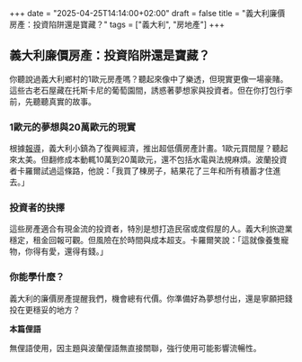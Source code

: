 +++
date = "2025-04-25T14:14:00+02:00"
draft = false
title = "義大利廉價房產：投資陷阱還是寶藏？"
tags = ["義大利", "房地產"]
+++

## 義大利廉價房產：投資陷阱還是寶藏？


你聽說過義大利鄉村的1歐元房產嗎？聽起來像中了樂透，但現實更像一場豪賭。這些古老石屋藏在托斯卡尼的葡萄園間，誘惑著夢想家與投資者。但在你打包行李前，先聽聽真實的故事。

### 1歐元的夢想與20萬歐元的現實

根據[報導](https://www.newsweek.pl/polska/spoleczenstwo/dom-we-wloszech-za-bezcen-koszt-generalnego-remontu-to-100-200-tys-euro/t987dwr)，義大利小鎮為了復興經濟，推出超低價房產計畫。1歐元買間屋？聽起來太美。但翻修成本動輒10萬到20萬歐元，還不包括水電與法規麻煩。波蘭投資者卡羅爾試過這條路，他說：「我買了棟房子，結果花了三年和所有積蓄才住進去。」

### 投資者的抉擇

這些房產適合有現金流的投資者，特別是想打造民宿或度假屋的人。義大利旅遊業穩定，租金回報可觀。但風險在於時間與成本超支。卡羅爾笑說：「這就像養隻寵物，你得有愛，還得有錢。」

### 你能學什麼？

義大利的廉價房產提醒我們，機會總有代價。你準備好為夢想付出，還是寧願把錢投在更穩妥的地方？

**本篇俚語**

無俚語使用，因主題與波蘭俚語無直接關聯，強行使用可能影響流暢性。